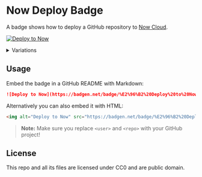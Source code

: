 # Now Deploy Badge

A badge shows how to deploy a GitHub repository to [Now Cloud](https://zeit.co/now).

[![Deploy to Now](https://badgen.net/badge/%E2%96%B2%20Deploy%20to%20Now/$%20now%20user%2Frepo/111)](#usage)

<details><summary>Variations</summary>
  <p>
    <a href="https://badgen.net/badge/%E2%96%B2/$%20now%20user%2Frepo/111">
      <img src="https://badgen.net/badge/%E2%96%B2/$%20now%20user%2Frepo/111" /></a>
    <a href="https://badgen.net/badge/%E2%96%B2/$%20now%20deploy%20user%2Frepo/111">
      <img src="https://badgen.net/badge/%E2%96%B2/$%20now%20deploy%20user%2Frepo/111" /></a>
  </p>
</details>

## Usage

Embed the badge in a GitHub README with Markdown:

```markdown
![Deploy to Now](https://badgen.net/badge/%E2%96%B2%20Deploy%20to%20Now/$%20now%20user%2Frepo/111)
```

Alternatively you can also embed it with HTML:

```html
<img alt="Deploy to Now" src="https://badgen.net/badge/%E2%96%B2%20Deploy%20to%20Now/$%20now%20amio%2Frepo/000" />
```

> **Note:** Make sure you replace `<user>` and `<repo>` with your GitHub project!

## License

This repo and all its files are licensed under CC0 and are public domain.
